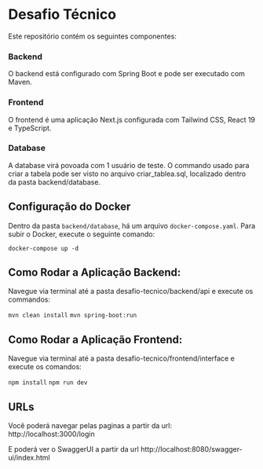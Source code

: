 # Desafio Técnico

Este repositório contém os seguintes componentes:

### Backend

O backend está configurado com Spring Boot e pode ser executado com Maven.

### Frontend

O frontend é uma aplicação Next.js configurada com Tailwind CSS, React 19 e TypeScript.

### Database

A database virá povoada com 1 usuário de teste. O commando usado para criar a tabela pode ser visto no arquivo criar_tablea.sql, localizado dentro da pasta backend/database.

## Configuração do Docker

Dentro da pasta `backend/database`, há um arquivo `docker-compose.yaml`. Para subir o Docker, execute o seguinte comando:

`docker-compose up -d`

## Como Rodar a Aplicação Backend:

Navegue via terminal até a pasta desafio-tecnico/backend/api e execute os commandos:

`mvn clean install`
`mvn spring-boot:run`

## Como Rodar a Aplicação Frontend:

Navegue via terminal até a pasta desafio-tecnico/frontend/interface e execute os comandos:

`npm install`
`npm run dev`

## URLs

Você poderá navegar pelas paginas a partir da url: http://localhost:3000/login

E poderá ver o SwaggerUI a partir da url http://localhost:8080/swagger-ui/index.html
